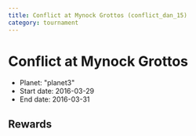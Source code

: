 ```yaml
---
title: Conflict at Mynock Grottos (conflict_dan_15)
category: tournament
---
```

# Conflict at Mynock Grottos

  * Planet: "planet3"
  * Start date: 2016-03-29
  * End date: 2016-03-31

## Rewards

